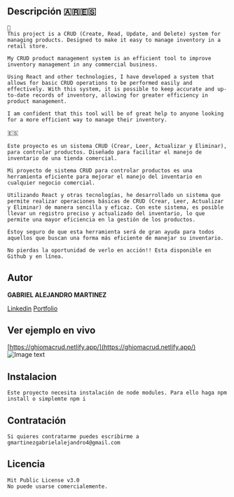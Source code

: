 ## Descripción  🇦🇷🇪🇸
	
	🏴󠁧󠁢󠁥󠁮󠁧󠁿
	This project is a CRUD (Create, Read, Update, and Delete) system for managing products. Designed to make it easy to manage inventory in a retail store.

	My CRUD product management system is an efficient tool to improve inventory management in any commercial business.

	Using React and other technologies, I have developed a system that allows for basic CRUD operations to be performed easily and effectively. With this system, it is possible to keep accurate and up-to-date records of inventory, allowing for greater efficiency in product management.

	I am confident that this tool will be of great help to anyone looking for a more efficient way to manage their inventory.

	

🇪🇸
			
	Este proyecto es un sistema CRUD (Crear, Leer, Actualizar y Eliminar), para controlar productos. Diseñado para facilitar el manejo de inventario de una tienda comercial.

	Mi proyecto de sistema CRUD para controlar productos es una herramienta eficiente para mejorar el manejo del inventario en cualquier negocio comercial.

	Utilizando React y otras tecnologías, he desarrollado un sistema que permite realizar operaciones básicas de CRUD (Crear, Leer, Actualizar y Eliminar) de manera sencilla y eficaz. Con este sistema, es posible llevar un registro preciso y actualizado del inventario, lo que permite una mayor eficiencia en la gestión de los productos.

	Estoy seguro de que esta herramienta será de gran ayuda para todos aquellos que buscan una forma más eficiente de manejar su inventario.

	No pierdas la oportunidad de verlo en acción!! Esta disponible en Github y en línea.


## Autor 

**GABRIEL ALEJANDRO MARTINEZ**

[Linkedin](https://www.linkedin.com/in/gabrielmartinezghioma/)
[Portfolio](https://gabrielmartinezghioma.netlify.app/)

## Ver ejemplo en vivo

[https://ghiomacrud.netlify.app/](https://ghiomacrud.netlify.app/)
![Image text](https://github.com/gabrielmartinezghioma/ReactAcademloWoork3/blob/main/public/screen.png)

## Instalacion 

	Este proyecto necesita instalación de node modules. Para ello haga npm install o simplemte npm i 

## Contratación 
	Si quieres contratarme puedes escribirme a gmartinezgabrielalejandro4@gmail.com

## Licencia

	Mit Public License v3.0
	No puede usarse comercialemente.
